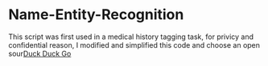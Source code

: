 # Name-Entity-Recognition

This script was first used in a medical history tagging task, for privicy and confidential reason, I modified and simplified this code and choose an open sour[Duck Duck Go](https://tianchi.aliyun.com/competition/entrance/531824/introduction?lang=en-us)
